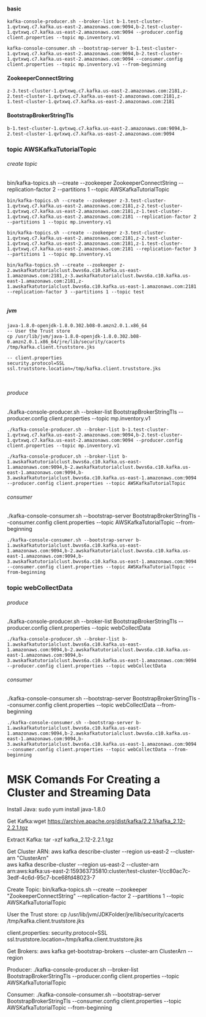 
#### basic 
```
kafka-console-producer.sh --broker-list b-1.test-cluster-1.qvtxwq.c7.kafka.us-east-2.amazonaws.com:9094,b-2.test-cluster-1.qvtxwq.c7.kafka.us-east-2.amazonaws.com:9094 --producer.config client.properties --topic mp.inventory.v1

kafka-console-consumer.sh --bootstrap-server b-1.test-cluster-1.qvtxwq.c7.kafka.us-east-2.amazonaws.com:9094,b-2.test-cluster-1.qvtxwq.c7.kafka.us-east-2.amazonaws.com:9094 --consumer.config client.properties --topic mp.inventory.v1 --from-beginning

```





#### ZookeeperConnectString
```
z-3.test-cluster-1.qvtxwq.c7.kafka.us-east-2.amazonaws.com:2181,z-2.test-cluster-1.qvtxwq.c7.kafka.us-east-2.amazonaws.com:2181,z-1.test-cluster-1.qvtxwq.c7.kafka.us-east-2.amazonaws.com:2181
```

#### BootstrapBrokerStringTls
```
b-1.test-cluster-1.qvtxwq.c7.kafka.us-east-2.amazonaws.com:9094,b-2.test-cluster-1.qvtxwq.c7.kafka.us-east-2.amazonaws.com:9094
```

### topic AWSKafkaTutorialTopic

###### create topic
bin/kafka-topics.sh --create --zookeeper ZookeeperConnectString --replication-factor 2 --partitions 1 --topic AWSKafkaTutorialTopic

```
bin/kafka-topics.sh --create --zookeeper z-3.test-cluster-1.qvtxwq.c7.kafka.us-east-2.amazonaws.com:2181,z-2.test-cluster-1.qvtxwq.c7.kafka.us-east-2.amazonaws.com:2181,z-1.test-cluster-1.qvtxwq.c7.kafka.us-east-2.amazonaws.com:2181 --replication-factor 2 --partitions 1 --topic mp.inventory.v1

bin/kafka-topics.sh --create --zookeeper z-3.test-cluster-1.qvtxwq.c7.kafka.us-east-2.amazonaws.com:2181,z-2.test-cluster-1.qvtxwq.c7.kafka.us-east-2.amazonaws.com:2181,z-1.test-cluster-1.qvtxwq.c7.kafka.us-east-2.amazonaws.com:2181 --replication-factor 3 --partitions 1 --topic mp.inventory.v1

bin/kafka-topics.sh --create --zookeeper z-2.awskafkatutorialclust.bwvs6a.c10.kafka.us-east-1.amazonaws.com:2181,z-3.awskafkatutorialclust.bwvs6a.c10.kafka.us-east-1.amazonaws.com:2181,z-1.awskafkatutorialclust.bwvs6a.c10.kafka.us-east-1.amazonaws.com:2181 --replication-factor 3 --partitions 1 --topic test


```

##### jvm
```
java-1.8.0-openjdk-1.8.0.302.b08-0.amzn2.0.1.x86_64
-- User the Trust store 
cp /usr/lib/jvm/java-1.8.0-openjdk-1.8.0.302.b08-0.amzn2.0.1.x86_64/jre/lib/security/cacerts /tmp/kafka.client.truststore.jks

-- client.properties
security.protocol=SSL 
ssl.truststore.location=/tmp/kafka.client.truststore.jks



```


###### produce
./kafka-console-producer.sh --broker-list BootstrapBrokerStringTls --producer.config client.properties --topic mp.inventory.v1

```
./kafka-console-producer.sh --broker-list b-1.test-cluster-1.qvtxwq.c7.kafka.us-east-2.amazonaws.com:9094,b-2.test-cluster-1.qvtxwq.c7.kafka.us-east-2.amazonaws.com:9094 --producer.config client.properties --topic mp.inventory.v1

./kafka-console-producer.sh --broker-list b-1.awskafkatutorialclust.bwvs6a.c10.kafka.us-east-1.amazonaws.com:9094,b-2.awskafkatutorialclust.bwvs6a.c10.kafka.us-east-1.amazonaws.com:9094,b-3.awskafkatutorialclust.bwvs6a.c10.kafka.us-east-1.amazonaws.com:9094 --producer.config client.properties --topic AWSKafkaTutorialTopic
```

###### consumer
./kafka-console-consumer.sh --bootstrap-server BootstrapBrokerStringTls --consumer.config client.properties --topic AWSKafkaTutorialTopic --from-beginning
```
./kafka-console-consumer.sh --bootstrap-server b-1.awskafkatutorialclust.bwvs6a.c10.kafka.us-east-1.amazonaws.com:9094,b-2.awskafkatutorialclust.bwvs6a.c10.kafka.us-east-1.amazonaws.com:9094,b-3.awskafkatutorialclust.bwvs6a.c10.kafka.us-east-1.amazonaws.com:9094 --consumer.config client.properties --topic AWSKafkaTutorialTopic --from-beginning
```

### topic webCollectData
###### produce
./kafka-console-producer.sh --broker-list BootstrapBrokerStringTls --producer.config client.properties --topic webCollectData

```
./kafka-console-producer.sh --broker-list b-1.awskafkatutorialclust.bwvs6a.c10.kafka.us-east-1.amazonaws.com:9094,b-2.awskafkatutorialclust.bwvs6a.c10.kafka.us-east-1.amazonaws.com:9094,b-3.awskafkatutorialclust.bwvs6a.c10.kafka.us-east-1.amazonaws.com:9094 --producer.config client.properties --topic webCollectData
```

###### consumer
./kafka-console-consumer.sh --bootstrap-server BootstrapBrokerStringTls --consumer.config client.properties --topic webCollectData --from-beginning
```
./kafka-console-consumer.sh --bootstrap-server b-1.awskafkatutorialclust.bwvs6a.c10.kafka.us-east-1.amazonaws.com:9094,b-2.awskafkatutorialclust.bwvs6a.c10.kafka.us-east-1.amazonaws.com:9094,b-3.awskafkatutorialclust.bwvs6a.c10.kafka.us-east-1.amazonaws.com:9094 --consumer.config client.properties --topic webCollectData --from-beginning
```


# MSK Comands For Creating a Cluster and Streaming Data

Install Java:
sudo yum install java-1.8.0

Get Kafka:wget https://archive.apache.org/dist/kafka/2.2.1/kafka_2.12-2.2.1.tgz

Extract Kafka:
tar -xzf kafka_2.12-2.2.1.tgz

Get Cluster ARN:
aws kafka describe-cluster --region us-east-2 --cluster-arn "ClusterArn"  
aws kafka describe-cluster --region us-east-2 --cluster-arn arn:aws:kafka:us-east-2:159363735810:cluster/test-cluster-1/cc80ac7c-3edf-4c6d-95c7-bce68fd48023-7 

Create Topic:
bin/kafka-topics.sh --create --zookeeper "ZookeeperConnectString" --replication-factor 2 --partitions 1 --topic AWSKafkaTutorialTopic

User the Trust store:
cp /usr/lib/jvm/JDKFolder/jre/lib/security/cacerts /tmp/kafka.client.truststore.jks

client.properties:
security.protocol=SSL
ssl.truststore.location=/tmp/kafka.client.truststore.jks

Get Brokers:
aws kafka get-bootstrap-brokers --cluster-arn ClusterArn --region

Producer:
./kafka-console-producer.sh --broker-list BootstrapBrokerStringTls --producer.config client.properties --topic AWSKafkaTutorialTopic

Consumer:
./kafka-console-consumer.sh --bootstrap-server BootstrapBrokerStringTls --consumer.config client.properties --topic AWSKafkaTutorialTopic --from-beginning

